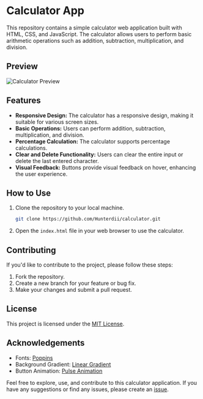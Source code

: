 # Calculator App

This repository contains a simple calculator web application built with HTML, CSS, and JavaScript. The calculator allows users to perform basic arithmetic operations such as addition, subtraction, multiplication, and division.

## Preview
![Calculator Preview](./calculator_preview.png)

## Features
- **Responsive Design:** The calculator has a responsive design, making it suitable for various screen sizes.
- **Basic Operations:** Users can perform addition, subtraction, multiplication, and division.
- **Percentage Calculation:** The calculator supports percentage calculations.
- **Clear and Delete Functionality:** Users can clear the entire input or delete the last entered character.
- **Visual Feedback:** Buttons provide visual feedback on hover, enhancing the user experience.

## How to Use
1. Clone the repository to your local machine.
   ```bash
   git clone https://github.com/Hunterdii/calculator.git
   ```

2. Open the `index.html` file in your web browser to use the calculator.

## Contributing
If you'd like to contribute to the project, please follow these steps:
1. Fork the repository.
2. Create a new branch for your feature or bug fix.
3. Make your changes and submit a pull request.

## License
This project is licensed under the [MIT License](LICENSE).

## Acknowledgements
- Fonts: [Poppins](https://fonts.google.com/specimen/Poppins)
- Background Gradient: [Linear Gradient](https://uigradients.com/#Royal)
- Button Animation: [Pulse Animation](https://css-tricks.com/snippets/css/keyframe-animation-syntax/)

Feel free to explore, use, and contribute to this calculator application. If you have any suggestions or find any issues, please create an [issue](https://github.com/Hunterdii/calculator/issues).
